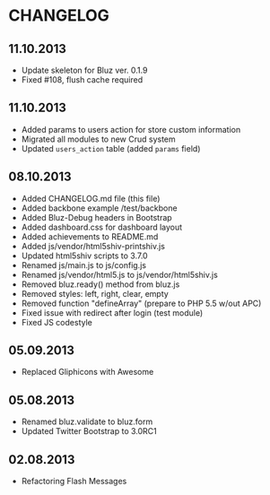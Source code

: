 CHANGELOG
=========

11.10.2013
------------------
* Update skeleton for Bluz ver. 0.1.9
* Fixed #108, flush cache required

11.10.2013
------------------
* Added params to users action for store custom information
* Migrated all modules to new Crud system
* Updated `users_action` table (added `params` field)

08.10.2013
------------------
* Added CHANGELOG.md file (this file)
* Added backbone example /test/backbone
* Added Bluz-Debug headers in Bootstrap
* Added dashboard.css for dashboard layout
* Added achievements to README.md
* Added js/vendor/html5shiv-printshiv.js
* Updated html5shiv scripts to 3.7.0
* Renamed js/main.js to js/config.js
* Renamed js/vendor/html5.js to js/vendor/html5shiv.js
* Removed bluz.ready() method from bluz.js
* Removed styles: left, right, clear, empty
* Removed function "defineArray" (prepare to PHP 5.5 w/out APC)
* Fixed issue with redirect after login (test module)
* Fixed JS codestyle

05.09.2013
------------------
* Replaced Gliphicons with Awesome

05.08.2013
------------------
* Renamed bluz.validate to bluz.form
* Updated Twitter Bootstrap to 3.0RC1

02.08.2013
------------------
* Refactoring Flash Messages
